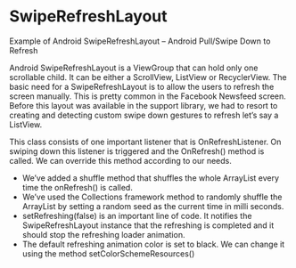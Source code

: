 # SwipeRefreshLayout
Example of Android SwipeRefreshLayout – Android Pull/Swipe Down to Refresh

Android SwipeRefreshLayout is a ViewGroup that can hold only one scrollable child. 
It can be either a ScrollView, ListView or RecyclerView. The basic need for a SwipeRefreshLayout is to allow the users to refresh
the screen manually. This is pretty common in the Facebook Newsfeed screen. Before this layout was available in the support library,
we had to resort to creating and detecting custom swipe down gestures to refresh let’s say a ListView.

This class consists of one important listener that is OnRefreshListener. On swiping down this listener is triggered and the OnRefresh()
method is called. We can override this method according to our needs.

* We’ve added a shuffle method that shuffles the whole ArrayList every time the onRefresh() is called.
* We’ve used the Collections framework method to randomly shuffle the ArrayList by setting a random seed as the current time in milli seconds.
* setRefreshing(false) is an important line of code. It notifies the SwipeRefreshLayout instance that the refreshing is completed and it should stop the refreshing loader animation.
* The default refreshing animation color is set to black. We can change it using the method setColorSchemeResources()

